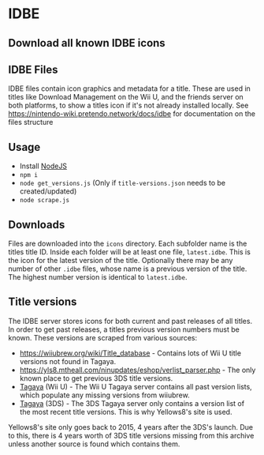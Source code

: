 # IDBE
## Download all known IDBE icons

## IDBE Files
IDBE files contain icon graphics and metadata for a title. These are used in titles like Download Management on the Wii U, and the friends server on both platforms, to show a titles icon if it's not already installed locally. See https://nintendo-wiki.pretendo.network/docs/idbe for documentation on the files structure

## Usage
- Install [NodeJS](https://nodejs.org)
- `npm i`
- `node get_versions.js` (Only if `title-versions.json` needs to be created/updated)
- `node scrape.js`

## Downloads
Files are downloaded into the `icons` directory. Each subfolder name is the titles title ID. Inside each folder will be at least one file, `latest.idbe`. This is the icon for the latest version of the title. Optionally there may be any number of other `.idbe` files, whose name is a previous version of the title. The highest number version is identical to `latest.idbe`.

## Title versions
The IDBE server stores icons for both current and past releases of all titles. In order to get past releases, a titles previous version numbers must be known. These versions are scraped from various sources:

- https://wiiubrew.org/wiki/Title_database - Contains lots of Wii U title versions not found in Tagaya.
- https://yls8.mtheall.com/ninupdates/eshop/verlist_parser.php - The only known place to get previous 3DS title versions.
- [Tagaya](https://nintendo-wiki.pretendo.network/docs/tagaya) (Wii U) - The Wii U Tagaya server contains all past version lists, which populate any missing versions from wiiubrew.
- [Tagaya](https://nintendo-wiki.pretendo.network/docs/tagaya) (3DS) - The 3DS Tagaya server only contains a version list of the most recent title versions. This is why Yellows8's site is used.

Yellows8's site only goes back to 2015, 4 years after the 3DS's launch. Due to this, there is 4 years worth of 3DS title versions missing from this archive unless another source is found which contains them.